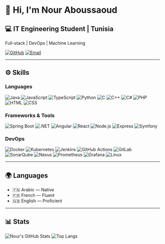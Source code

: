 # 👋 Hi, I'm Nour Aboussaoud

## 💻 IT Engineering Student | Tunisia  
Full-stack | DevOps | Machine Learning  

[![GitHub](https://img.shields.io/badge/GitHub-nouraboussaoud-181717?style=flat-square&logo=github&logoColor=white)](https://github.com/nouraboussaoud)
[![Email](https://img.shields.io/badge/nour.aboussaoud@esprit.tn-D14836?style=flat-square&logo=gmail&logoColor=white)](mailto:nour.aboussaoud@esprit.tn)

---

## ⚙️ Skills

### Languages  
![Java](https://img.shields.io/badge/Java-ED8B00?style=flat-square&logo=java&logoColor=white)
![JavaScript](https://img.shields.io/badge/JavaScript-F7DF1E?style=flat-square&logo=javascript&logoColor=black)
![TypeScript](https://img.shields.io/badge/TypeScript-3178C6?style=flat-square&logo=typescript&logoColor=white)
![Python](https://img.shields.io/badge/Python-3776AB?style=flat-square&logo=python&logoColor=white)
![C](https://img.shields.io/badge/C-A8B9CC?style=flat-square&logo=c&logoColor=white)
![C++](https://img.shields.io/badge/C++-00599C?style=flat-square&logo=cplusplus&logoColor=white)
![C#](https://img.shields.io/badge/C%23-239120?style=flat-square&logo=c-sharp&logoColor=white)
![PHP](https://img.shields.io/badge/PHP-777BB4?style=flat-square&logo=php&logoColor=white)
![HTML](https://img.shields.io/badge/HTML5-E34F26?style=flat-square&logo=html5&logoColor=white)
![CSS](https://img.shields.io/badge/CSS3-1572B6?style=flat-square&logo=css3&logoColor=white)

### Frameworks & Tools  
![Spring Boot](https://img.shields.io/badge/Spring_Boot-6DB33F?style=flat-square&logo=springboot&logoColor=white)
![.NET](https://img.shields.io/badge/.NET-512BD4?style=flat-square&logo=dotnet&logoColor=white)
![Angular](https://img.shields.io/badge/Angular-DD0031?style=flat-square&logo=angular&logoColor=white)
![React](https://img.shields.io/badge/React-20232A?style=flat-square&logo=react&logoColor=61DAFB)
![Node.js](https://img.shields.io/badge/Node.js-339933?style=flat-square&logo=node.js&logoColor=white)
![Express](https://img.shields.io/badge/Express-000000?style=flat-square&logo=express&logoColor=white)
![Symfony](https://img.shields.io/badge/Symfony-000000?style=flat-square&logo=symfony&logoColor=white)

### DevOps  
![Docker](https://img.shields.io/badge/Docker-2496ED?style=flat-square&logo=docker&logoColor=white)
![Kubernetes](https://img.shields.io/badge/Kubernetes-326CE5?style=flat-square&logo=kubernetes&logoColor=white)
![Jenkins](https://img.shields.io/badge/Jenkins-D24939?style=flat-square&logo=jenkins&logoColor=white)
![GitHub Actions](https://img.shields.io/badge/GitHub_Actions-2088FF?style=flat-square&logo=github-actions&logoColor=white)
![GitLab](https://img.shields.io/badge/GitLab-FC6D26?style=flat-square&logo=gitlab&logoColor=white)
![SonarQube](https://img.shields.io/badge/SonarQube-4E9BCD?style=flat-square&logo=sonarqube&logoColor=white)
![Nexus](https://img.shields.io/badge/Nexus-005B94?style=flat-square)
![Prometheus](https://img.shields.io/badge/Prometheus-E6522C?style=flat-square&logo=prometheus&logoColor=white)
![Grafana](https://img.shields.io/badge/Grafana-F46800?style=flat-square&logo=grafana&logoColor=white)
![Linux](https://img.shields.io/badge/Linux-FCC624?style=flat-square&logo=linux&logoColor=black)

---

## 🌍 Languages  
- 🇹🇳 Arabic — Native  
- 🇫🇷 French — Fluent  
- 🇬🇧 English — Proficient  

---

## 📊 Stats

![Nour's GitHub Stats](https://github-readme-stats.vercel.app/api?username=nouraboussaoud&show_icons=true&theme=radical&hide_title=true)
![Top Langs](https://github-readme-stats.vercel.app/api/top-langs/?username=nouraboussaoud&layout=compact&theme=radical)
